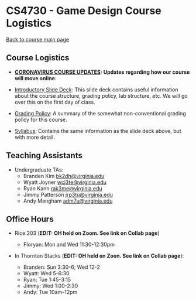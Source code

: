 CS4730 - Game Design Course Logistics
===============================

[Back to course main page](../index.html)

<a name="introduction"></a>Course Logistics
---------------------------------------

- **[CORONAVIRUS COURSE UPDATES](./coronavirus.html): Updates regarding how our course will move online.**


- [Introductory Slide Deck](../slides/00-courseIntro.pptx): This slide deck contains useful information about the course structure, grading policy, lab structure, etc. We will go over this on the first day of class.
- [Grading Policy](./grading.html): A summary of the somewhat non-conventional grading policy for this course.
- [Syllabus](./syllabus.html): Contains the same information as the slide deck above, but with more detail.


<a name="TAs"></a>Teaching Assistants
---------------------------------------

- Undergraduate TAs:
	- Branden Kim  [bk2dh@virginia.edu](mailto:bk2dh@virginia.edu)
	- Wyatt Joyner [wcj3te@virginia.edu](mailto:wcj3te@virginia.edu)
	- Ryan Kann [rak3me@virginia.edu](mailto:rak3me@virginia.edu)
	- Jimmy Patterson [jrp3tu@virginia.edu](mailto:jrp3tu@virginia.edu)
	- Andy Mangham [adm7u@virginia.edu](mailto:adm7u@virginia.edu)


<a name="TAs"></a>Office Hours
---------------------------------------

- Rice 203 (**EDIT: OH held on Zoom. See link on Collab page**)
	- Floryan: Mon and Wed 11:30-12:30pm
	
- In Thornton Stacks (**EDIT: OH held on Zoon. See link on Collab page**):
	- Branden: Sun 3:30-6; Wed 12-2
	- Wyatt: Wed 5-6:30
	- Ryan: Tue 1:45-3:15
	- Jimmy: Wed 1:00-2:30
	- Andy: Tue 10am-12pm
